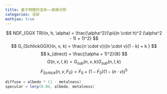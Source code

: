 ```yaml
---
title: 基于物理的渲染——直接光照
categories: 渲染
mathjax: true
---
```


$$
NDF_{GGX TR}(n, h, \alpha) = \frac{\alpha^2}{\pi((n \cdot h)^2 (\alpha^2 - 1) + 1)^2}
$$
$$
G_{SchlickGGX}(n, v, k) = \frac{n \cdot v}{(n \cdot v)(1 - k) + k }
$$
$$
k_{direct} = \frac{(\alpha + 1)^2}{8}
$$
$$
G(n, v, l, k) = G_{sub}(n, v, k) G_{sub}(n, l, k)
$$
$$
F_{Schlick}(n, v, F_0) = F_0 + (1 - F_0) ( 1 - (n \cdot v))^5
$$
``` glsl
diffuse = albedo * (1 - metalness)
specular = lerp(0.04, albedo, metalness)
```